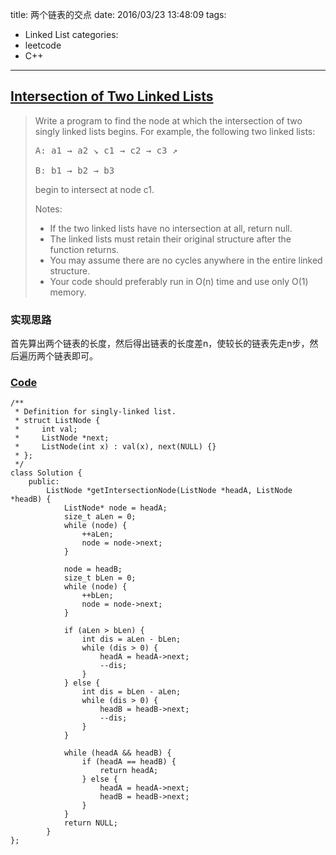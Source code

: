 title: 两个链表的交点
date: 2016/03/23 13:48:09
tags:
- Linked List
categories:
- leetcode
- C++

---
## [Intersection of Two Linked Lists](https://leetcode.com/problems/intersection-of-two-linked-lists/)
> Write a program to find the node at which the intersection of two singly linked lists begins.
> For example, the following two linked lists:<pre>A:          a1 → a2
                   ↘
                     c1 → c2 → c3
                   ↗            
B:     b1 → b2 → b3</pre>begin to intersect at node c1.
> 
> Notes:
> - If the two linked lists have no intersection at all, return null.
> - The linked lists must retain their original structure after the function returns.
> - You may assume there are no cycles anywhere in the entire linked structure.
> - Your code should preferably run in O(n) time and use only O(1) memory.

### 实现思路
首先算出两个链表的长度，然后得出链表的长度差n，使较长的链表先走n步，然后遍历两个链表即可。

### [Code](https://github.com/Finalcheat/leetcode/blob/master/src/Intersection-of-Two-Linked-Lists.cpp)
```
/**
 * Definition for singly-linked list.
 * struct ListNode {
 *     int val;
 *     ListNode *next;
 *     ListNode(int x) : val(x), next(NULL) {}
 * };
 */
class Solution {
    public:
        ListNode *getIntersectionNode(ListNode *headA, ListNode *headB) {
            ListNode* node = headA;
            size_t aLen = 0;
            while (node) {
                ++aLen;
                node = node->next;
            }
            
            node = headB;
            size_t bLen = 0;
            while (node) {
                ++bLen;
                node = node->next;
            }
            
            if (aLen > bLen) {
                int dis = aLen - bLen;
                while (dis > 0) {
                    headA = headA->next;
                    --dis;
                }
            } else {
                int dis = bLen - aLen;
                while (dis > 0) {
                    headB = headB->next;
                    --dis;
                }
            }
            
            while (headA && headB) {
                if (headA == headB) {
                    return headA;
                } else {
                    headA = headA->next;
                    headB = headB->next;
                }
            }
            return NULL;
        }
};
```
